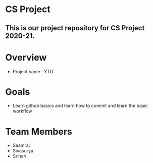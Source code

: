 # CS Project
 
<h2>This is our project repository for CS Project 2020-21.</h2>

# Overview
<ul>
 <li>Project name : YTD </li>
</ul>

# Goals

<ul>
 <li>Learn github basics and learn how to commit and learn the basic workflow</li>
</ul>

# Team Members
<ul>
 <li>Saamraj</li>
 <li>Sivasurya</li>
 <li>Srihari</li>
</ul>
